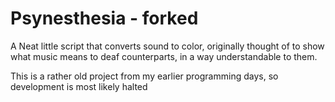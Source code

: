 Psynesthesia - forked
============

A Neat little script that converts sound to color, originally thought of to show what music means to deaf counterparts, in a way understandable to them.

This is a rather old project from my earlier programming days, so development is most likely halted
